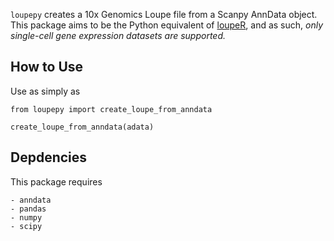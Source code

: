 `loupepy` creates a 10x Genomics Loupe file from a Scanpy AnnData object. This package aims to be the Python equivalent of [loupeR](https://github.com/10XGenomics/loupeR), and as such, *only single-cell gene expression datasets are supported.*

## How to Use
Use as simply as
```{python}
from loupepy import create_loupe_from_anndata

create_loupe_from_anndata(adata)
```

## Depdencies
This package requires
```
- anndata
- pandas
- numpy
- scipy
```